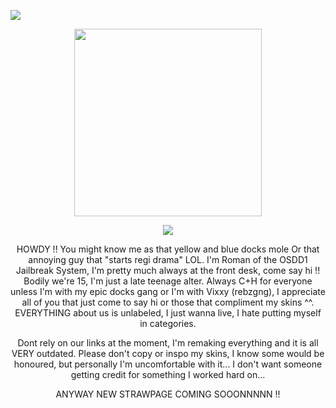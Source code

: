 
![](https://komarev.com/ghpvc/?username=AverageVaeb&color=lightgrey&label= Stinky-Animals )

<p align="center">
<img src="https://i.pinimg.com/originals/7e/c9/65/7ec9655f7ed016299f6ef6a75ed7f0de.jpg" width=300 height=300>
</p>



<div align="center">
<p align="center">
  <a href="https://spotify-github-profile.kittinanx.com/api/view?uid=d1bqsmqsv5xny71hcpjc38d4t&redirect=true">
    <img src="https://spotify-github-profile.kittinanx.com/api/view?uid=d1bqsmqsv5xny71hcpjc38d4t&cover_image=true&theme=natemoo-re&show_offline=true&background_color=2b285d&interchange=false&profanity=false&bar_color=ecc279&bar_color_cover=false">
  </a>
</p>

HOWDY !!
You might know me as that yellow and blue docks mole
Or that annoying guy that "starts regi drama" LOL.
I'm Roman of the OSDD1 Jailbreak System, I'm pretty much always at the front desk, come say hi !!
Bodily we're 15, I'm just a late teenage alter.
Always C+H for everyone unless I'm with my epic docks gang or I'm with Vixxy (rebzgng),
I appreciate all of you that just come to say hi or those that compliment my skins ^^.
EVERYTHING about us is unlabeled, I just wanna live, I hate putting myself in categories.
</p>
Dont rely on our links at the moment, I'm remaking everything and it is all VERY outdated.
Please don't copy or inspo my skins, I know some would be honoured, but personally I'm uncomfortable with it... I don't want someone getting credit for something I worked hard on...
</p>
ANYWAY NEW STRAWPAGE COMING SOOONNNNN !!

